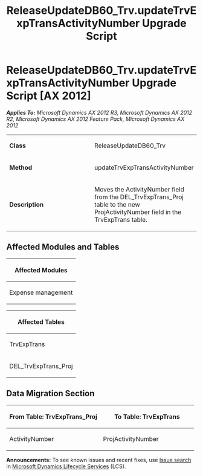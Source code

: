 ﻿---
title: ReleaseUpdateDB60_Trv.updateTrvExpTransActivityNumber Upgrade Script
TOCTitle: ReleaseUpdateDB60_Trv.updateTrvExpTransActivityNumber Upgrade Script
ms:assetid: 967e4024-d53d-806e-95df-2778a451811a
ms:mtpsurl: https://msdn.microsoft.com/en-us/library/JJ686193(v=AX.60)
ms:contentKeyID: 49709897
ms.date: 05/18/2015
mtps_version: v=AX.60
---

# ReleaseUpdateDB60\_Trv.updateTrvExpTransActivityNumber Upgrade Script [AX 2012]


_**Applies To:** Microsoft Dynamics AX 2012 R3, Microsoft Dynamics AX 2012 R2, Microsoft Dynamics AX 2012 Feature Pack, Microsoft Dynamics AX 2012_

<table>
<colgroup>
<col style="width: 50%" />
<col style="width: 50%" />
</colgroup>
<tbody>
<tr class="odd">
<td><p><strong>Class</strong></p></td>
<td><p>ReleaseUpdateDB60_Trv</p></td>
</tr>
<tr class="even">
<td><p><strong>Method</strong></p></td>
<td><p>updateTrvExpTransActivityNumber</p></td>
</tr>
<tr class="odd">
<td><p><strong>Description</strong></p></td>
<td><p>Moves the ActivityNumber field from the DEL_TrvExpTrans_Proj table to the new ProjActivityNumber field in the TrvExpTrans table.</p></td>
</tr>
</tbody>
</table>


## Affected Modules and Tables

<table>
<colgroup>
<col style="width: 100%" />
</colgroup>
<thead>
<tr class="header">
<th><p>Affected Modules</p></th>
</tr>
</thead>
<tbody>
<tr class="odd">
<td><p>Expense management</p></td>
</tr>
</tbody>
</table>


<table>
<colgroup>
<col style="width: 100%" />
</colgroup>
<thead>
<tr class="header">
<th><p>Affected Tables</p></th>
</tr>
</thead>
<tbody>
<tr class="odd">
<td><p>TrvExpTrans</p></td>
</tr>
<tr class="even">
<td><p>DEL_TrvExpTrans_Proj</p></td>
</tr>
</tbody>
</table>


## Data Migration Section

<table>
<colgroup>
<col style="width: 50%" />
<col style="width: 50%" />
</colgroup>
<thead>
<tr class="header">
<th><p>From Table: TrvExpTrans_Proj</p></th>
<th><p>To Table: TrvExpTrans</p></th>
</tr>
</thead>
<tbody>
<tr class="odd">
<td><p>ActivityNumber</p></td>
<td><p>ProjActivityNumber</p></td>
</tr>
</tbody>
</table>

  
**Announcements:** To see known issues and recent fixes, use [Issue search](http://go.microsoft.com/fwlink/?linkid=389258) in [Microsoft Dynamics Lifecycle Services](http://go.microsoft.com/fwlink/?linkid=306505) (LCS).

